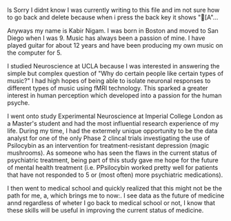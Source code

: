 
ls
Sorry I didnt know I was currently writing to this file and im not sure how to go back and delete because when i press the back key it shows "[A"...

Anyways my name is Kabir Nigam. I was born in Boston and moved to San Diego when I was 9. Music has always been a passion of mine. I have played guitar for about 12 years and have been producing my own music on the computer for 5. 

I studied Neuroscience at UCLA because I was interested in answering the simple but complex question of "Why do certain people like certain types of music?" I had high hopes of being able to isolate neuronal responses to different types of music using fMRI technology. This sparked a greater interest in human perception which developed into a passion for the human psyche. 

I went onto study Experimental Neuroscience at Imperial College London as a Master's student and had the most influential research experience of my life. During my time, I had the extermely unique opportunity to be the data analyst for one of the only Phase 2 clincal trials investigating the use of Psilocybin as an intervention for treatment-resistant depression (magic mushrooms). As someone who has seen the flaws in the current status of psychiatric treatment, being part of this study gave me hope for the future of mental health treatment (i.e. PPsilocybin worked pretty well for patients that have not responded to 5 or (most often) more psychiatric medications).

I then went to medical school and quickly realized that this might not be the path for me, a, which brings me to now:. I see data as the future of medicine annd regardless of wheter I go back to medical school or not, I know that these skills will be useful in improving the current status of medicine. 

